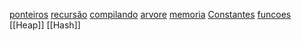 [ponteiros](Ponteiros.md)
[recursão](Recursão.md)
[compilando](Compilando.md)
[arvore](Árvore.md)
[memoria](Memória.md)
[Constantes](Constantes.md)
[funcoes](Funções.md)
[[Heap]]
[[Hash]]